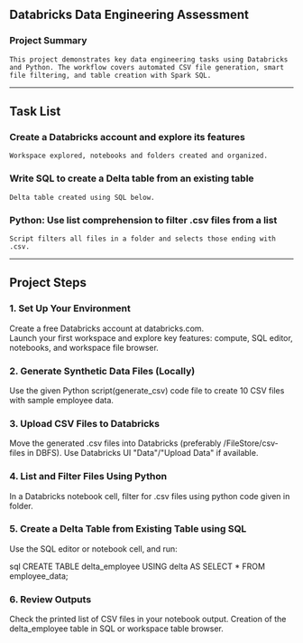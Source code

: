 ## Databricks Data Engineering Assessment
### Project Summary<br>
`This project demonstrates key data engineering tasks using Databricks and Python. The workflow covers automated CSV file generation, smart file filtering, and table creation with Spark SQL.`

---

## Task List
### Create a Databricks account and explore its features
  `Workspace explored, notebooks and folders created and organized.`

### Write SQL to create a Delta table from an existing table
  `Delta table created using SQL below.`

### Python: Use list comprehension to filter .csv files from a list
  `Script filters all files in a folder and selects those ending with .csv.`

---

## Project Steps
### 1. Set Up Your Environment

  Create a free Databricks account at databricks.com.<br>
  Launch your first workspace and explore key features: compute, SQL editor, notebooks, and workspace file browser.<br>

### 2. Generate Synthetic Data Files (Locally)

  Use the given Python script(generate_csv) code file to create 10 CSV files with sample employee data.

### 3. Upload CSV Files to Databricks
  
  Move the generated .csv files into Databricks (preferably /FileStore/csv-files in DBFS).
  Use Databricks UI "Data"/"Upload Data" if available.

### 4. List and Filter Files Using Python
  In a Databricks notebook cell, filter for .csv files using python code given in folder.

### 5. Create a Delta Table from Existing Table using SQL
  Use the SQL editor or notebook cell, and run:

 
  sql
  CREATE TABLE delta_employee
  USING delta
  AS SELECT * FROM employee_data;
  
### 6. Review Outputs
  Check the printed list of CSV files in your notebook output.
 Creation of the delta_employee table in SQL or workspace table browser.
 

